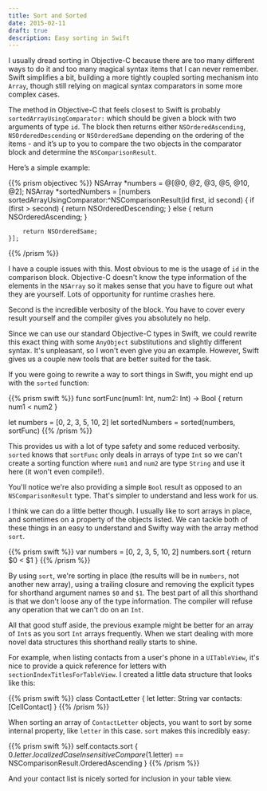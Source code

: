 ```yaml
---
title: Sort and Sorted
date: 2015-02-11
draft: true
description: Easy sorting in Swift
---
```

I usually dread sorting in Objective-C because there are too many different ways to do it and too many magical syntax items that I can never remember. Swift simplifies a bit, building a more tightly coupled sorting mechanism into `Array`, though still relying on magical syntax comparators in some more complex cases.

The method in Objective-C that feels closest to Swift is probably `sortedArrayUsingComparator:` which should be given a block with two arguments of type `id`. The block then returns either `NSOrderedAscending`, `NSOrderedDescending` or `NSOrderedSame` depending on the ordering of the items - and it’s up to you to compare the two objects in the comparator block and determine the `NSComparisonResult`.

Here’s a simple example:

{{% prism objectivec %}}
    NSArray *numbers = @[@0, @2, @3, @5, @10, @2];
    NSArray *sortedNumbers = [numbers sortedArrayUsingComparator:^NSComparisonResult(id first, id second) {
        if (first > second) {
            return NSOrderedDescending;
        } else {
            return NSOrderedAscending;
        }

        return NSOrderedSame;
    }];
{{% /prism %}}

I have a couple issues with this. Most obvious to me is the usage of `id` in the comparison block. Objective-C doesn't know the type information of the elements in the `NSArray` so it makes sense that you have to figure out what they are yourself. Lots of opportunity for runtime crashes here.

Second is the incredible verbosity of the block. You have to cover every result yourself and the compiler gives you absolutely no help.

Since we can use our standard Objective-C types in Swift, we could rewrite this exact thing with some `AnyObject` substitutions and slightly different syntax. It's unpleasant, so I won't even give you an example. However, Swift gives us a couple new tools that are better suited for the task.

If you were going to rewrite a way to sort things in Swift, you might end up with the `sorted` function: 

{{% prism swift %}}
func sortFunc(num1: Int, num2: Int) -> Bool {
    return num1 < num2
}

let numbers = [0, 2, 3, 5, 10, 2]
let sortedNumbers = sorted(numbers, sortFunc)
{{% /prism %}}

This provides us with a lot of type safety and some reduced verbosity. `sorted` knows that `sortFunc` only deals in arrays of type `Int` so we can't create a sorting function where `num1` and `num2` are type `String` and use it here (it won't even compile!).

You'll notice we're also providing a simple `Bool` result as opposed to an `NSComparisonResult` type. That's simpler to understand and less work for us.

I think we can do a little better though. I usually like to sort arrays in place, and sometimes on a property of the objects listed. We can tackle both of these things in an easy to understand and Swifty way with the array method `sort`.

{{% prism swift %}}
var numbers = [0, 2, 3, 5, 10, 2]
numbers.sort {
    return $0 < $1
}
{{% /prism %}}

By using `sort`, we're sorting in place (the results will be in `numbers`, not another new array), using a trailing closure and removing the explicit types for shorthand argument names `$0` and `$1`. The best part of all this shorthand is that we don't loose any of the type information. The compiler will refuse any operation that we can't do on an `Int`.

All that good stuff aside, the previous example might be better for an array of `Int`s as you sort `Int` arrays frequently. When we start dealing with more novel data structures this shorthand really starts to shine.

For example, when listing contacts from a user's phone in a `UITableView`, it's nice to provide a quick reference for letters with `sectionIndexTitlesForTableView`. I created a little data structure that looks like this:

{{% prism swift %}}
class ContactLetter {
    let letter: String
    var contacts: [CellContact]
}
{{% /prism %}}

When sorting an array of `ContactLetter` objects, you want to sort by some internal property, like `letter` in this case. `sort` makes this incredibly easy:

{{% prism swift %}}
self.contacts.sort {
    $0.letter.localizedCaseInsensitiveCompare($1.letter) == NSComparisonResult.OrderedAscending
}
{{% /prism %}}

And your contact list is nicely sorted for inclusion in your table view.